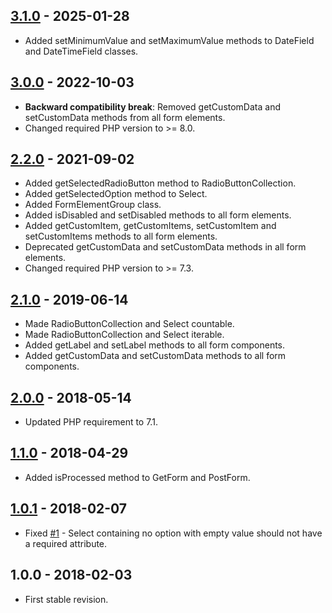 ## [3.1.0] - 2025-01-28
- Added setMinimumValue and setMaximumValue methods to DateField and DateTimeField classes.

## [3.0.0] - 2022-10-03
- **Backward compatibility break**: Removed getCustomData and setCustomData methods from all form elements.
- Changed required PHP version to >= 8.0.

## [2.2.0] - 2021-09-02
- Added getSelectedRadioButton method to RadioButtonCollection.
- Added getSelectedOption method to Select.
- Added FormElementGroup class.
- Added isDisabled and setDisabled methods to all form elements.
- Added getCustomItem, getCustomItems, setCustomItem and setCustomItems methods to all form elements.
- Deprecated getCustomData and setCustomData methods in all form elements.
- Changed required PHP version to >= 7.3.

## [2.1.0] - 2019-06-14
- Made RadioButtonCollection and Select countable.
- Made RadioButtonCollection and Select iterable.
- Added getLabel and setLabel methods to all form components.
- Added getCustomData and setCustomData methods to all form components.

## [2.0.0] - 2018-05-14
- Updated PHP requirement to 7.1.

## [1.1.0] - 2018-04-29
- Added isProcessed method to GetForm and PostForm.

## [1.0.1] - 2018-02-07
- Fixed [#1](https://github.com/themichaelhall/bluemvc-forms/issues/1) - Select containing no option with empty value should not have a required attribute.

## 1.0.0 - 2018-02-03
- First stable revision.

[3.1.0]: https://github.com/themichaelhall/bluemvc-forms/compare/v3.0.0...v3.1.0
[3.0.0]: https://github.com/themichaelhall/bluemvc-forms/compare/v2.2.0...v3.0.0
[2.2.0]: https://github.com/themichaelhall/bluemvc-forms/compare/v2.1.0...v2.2.0
[2.1.0]: https://github.com/themichaelhall/bluemvc-forms/compare/v2.0.0...v2.1.0
[2.0.0]: https://github.com/themichaelhall/bluemvc-forms/compare/v1.1.0...v2.0.0
[1.1.0]: https://github.com/themichaelhall/bluemvc-forms/compare/v1.0.1...v1.1.0
[1.0.1]: https://github.com/themichaelhall/bluemvc-forms/compare/v1.0.0...v1.0.1
